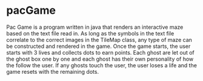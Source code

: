 # pacGame
Pac Game is a program written in java that renders an interactive maze based on the text file read in. As long as the symbols in the text file correlate to the correct images in the TileMap class, any type of maze can be constructed and rendered in the game. Once the game starts, the user starts with 3 lives and collects dots to earn points. Each ghost are let out of the ghost box one by one and each ghost has their own personality of how the follow the user. If any ghosts touch the user, the user loses a life and the game resets with the remaining dots.

